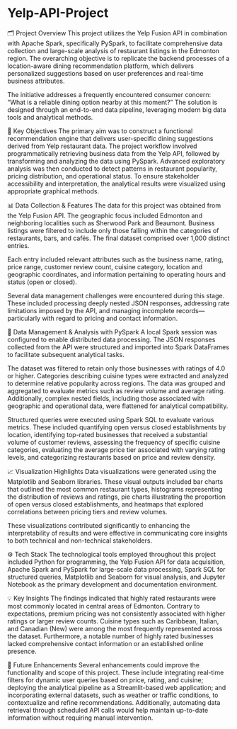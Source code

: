 # Yelp-API-Project

🗂️ Project Overview
This project utilizes the Yelp Fusion API in combination with Apache Spark, specifically PySpark, to facilitate comprehensive data collection and large-scale analysis of restaurant listings in the Edmonton region. The overarching objective is to replicate the backend processes of a location-aware dining recommendation platform, which delivers personalized suggestions based on user preferences and real-time business attributes.

The initiative addresses a frequently encountered consumer concern: “What is a reliable dining option nearby at this moment?” The solution is designed through an end-to-end data pipeline, leveraging modern big data tools and analytical methods.

🎯 Key Objectives
The primary aim was to construct a functional recommendation engine that delivers user-specific dining suggestions derived from Yelp restaurant data. The project workflow involved programmatically retrieving business data from the Yelp API, followed by transforming and analyzing the data using PySpark. Advanced exploratory analysis was then conducted to detect patterns in restaurant popularity, pricing distribution, and operational status. To ensure stakeholder accessibility and interpretation, the analytical results were visualized using appropriate graphical methods.

📊 Data Collection & Features
The data for this project was obtained from the Yelp Fusion API. The geographic focus included Edmonton and neighboring localities such as Sherwood Park and Beaumont. Business listings were filtered to include only those falling within the categories of restaurants, bars, and cafés. The final dataset comprised over 1,000 distinct entries.

Each entry included relevant attributes such as the business name, rating, price range, customer review count, cuisine category, location and geographic coordinates, and information pertaining to operating hours and status (open or closed).

Several data management challenges were encountered during this stage. These included processing deeply nested JSON responses, addressing rate limitations imposed by the API, and managing incomplete records—particularly with regard to pricing and contact information.

🧠 Data Management & Analysis with PySpark
A local Spark session was configured to enable distributed data processing. The JSON responses collected from the API were structured and imported into Spark DataFrames to facilitate subsequent analytical tasks.

The dataset was filtered to retain only those businesses with ratings of 4.0 or higher. Categories describing cuisine types were extracted and analyzed to determine relative popularity across regions. The data was grouped and aggregated to evaluate metrics such as review volume and average rating. Additionally, complex nested fields, including those associated with geographic and operational data, were flattened for analytical compatibility.

Structured queries were executed using Spark SQL to evaluate various metrics. These included quantifying open versus closed establishments by location, identifying top-rated businesses that received a substantial volume of customer reviews, assessing the frequency of specific cuisine categories, evaluating the average price tier associated with varying rating levels, and categorizing restaurants based on price and review density.

📈 Visualization Highlights
Data visualizations were generated using the Matplotlib and Seaborn libraries. These visual outputs included bar charts that outlined the most common restaurant types, histograms representing the distribution of reviews and ratings, pie charts illustrating the proportion of open versus closed establishments, and heatmaps that explored correlations between pricing tiers and review volumes.

These visualizations contributed significantly to enhancing the interpretability of results and were effective in communicating core insights to both technical and non-technical stakeholders.

⚙️ Tech Stack
The technological tools employed throughout this project included Python for programming, the Yelp Fusion API for data acquisition, Apache Spark and PySpark for large-scale data processing, Spark SQL for structured queries, Matplotlib and Seaborn for visual analysis, and Jupyter Notebook as the primary development and documentation environment.

💡 Key Insights
The findings indicated that highly rated restaurants were most commonly located in central areas of Edmonton. Contrary to expectations, premium pricing was not consistently associated with higher ratings or larger review counts. Cuisine types such as Caribbean, Italian, and Canadian (New) were among the most frequently represented across the dataset. Furthermore, a notable number of highly rated businesses lacked comprehensive contact information or an established online presence.

🔮 Future Enhancements
Several enhancements could improve the functionality and scope of this project. These include integrating real-time filters for dynamic user queries based on price, rating, and cuisine; deploying the analytical pipeline as a Streamlit-based web application; and incorporating external datasets, such as weather or traffic conditions, to contextualize and refine recommendations. Additionally, automating data retrieval through scheduled API calls would help maintain up-to-date information without requiring manual intervention.

